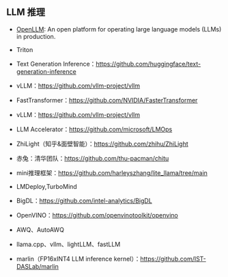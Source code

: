 


## LLM 推理

- [OpenLLM](https://github.com/bentoml/OpenLLM): An open platform for operating large language models (LLMs) in production.
- Triton
- Text Generation Inference：https://github.com/huggingface/text-generation-inference
- vLLM：https://github.com/vllm-project/vllm

- FastTransformer：https://github.com/NVIDIA/FasterTransformer
- vLLM：https://github.com/vllm-project/vllm
- LLM Accelerator：https://github.com/microsoft/LMOps
- ZhiLight（知乎&面壁智能）：https://github.com/zhihu/ZhiLight
- 赤兔：清华团队：https://github.com/thu-pacman/chitu
- mini推理框架：https://github.com/harleyszhang/lite_llama/tree/main



- LMDeploy,TurboMind


- BigDL：https://github.com/intel-analytics/BigDL
- OpenVINO：https://github.com/openvinotoolkit/openvino 


- AWQ、AutoAWQ

- llama.cpp、vllm、lightLLM、fastLLM



- marlin（FP16xINT4 LLM inference kernel）：https://github.com/IST-DASLab/marlin








